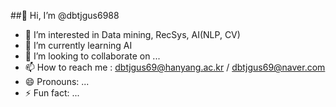 ##👋 Hi, I’m @dbtjgus6988
- 👀 I’m interested in Data mining, RecSys, AI(NLP, CV)
- 🌱 I’m currently learning AI
- 💞️ I’m looking to collaborate on ...
- 📫 How to reach me : dbtjgus69@hanyang.ac.kr / dbtjgus69@naver.com
- 😄 Pronouns: ...
- ⚡ Fun fact: ...

<!---
dbtjgus6988/dbtjgus6988 is a ✨ special ✨ repository because its `README.md` (this file) appears on your GitHub profile.
You can click the Preview link to take a look at your changes.
--->
